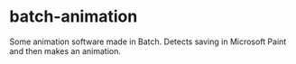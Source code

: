# batch-animation
Some animation software made in Batch. Detects saving in Microsoft Paint and then makes an animation.
